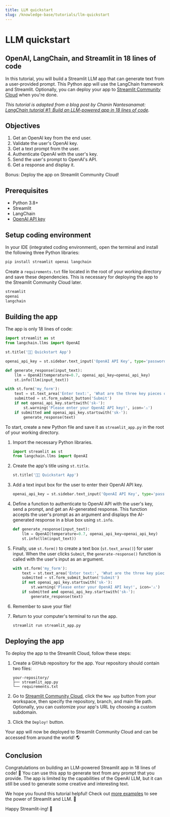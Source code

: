 ```yaml
---
title: LLM quickstart
slug: /knowledge-base/tutorials/llm-quickstart
---
```


# LLM quickstart
## OpenAI, LangChain, and Streamlit in 18 lines of code

In this tutorial, you will build a Streamlit LLM app that can generate text from a user-provided prompt. This Python app will use the LangChain framework and Streamlit. Optionally, you can deploy your app to [Streamlit Community Cloud](https://streamlit.io/cloud) when you're done.

*This tutorial is adapted from a blog post by Chanin Nantesanamat: [LangChain tutorial #1: Build an LLM-powered app in 18 lines of code](https://blog.streamlit.io/langchain-tutorial-1-build-an-llm-powered-app-in-18-lines-of-code/).*

<Cloud src="https://doc-tutorial-llm-18-lines-of-code.streamlit.app/?embed=true" height="600" />

## Objectives

1. Get an OpenAI key from the end user.
2. Validate the user's OpenAI key.
3. Get a text prompt from the user.
4. Authenticate OpenAI with the user's key.
5. Send the user's prompt to OpenAI's API.
6. Get a response and display it.

Bonus: Deploy the app on Streamlit Community Cloud!

## Prerequisites

- Python 3.8+
- Streamlit
- LangChain
- [OpenAI API key](https://platform.openai.com/account/api-keys?ref=blog.streamlit.io)

## Setup coding environment

In your IDE (integrated coding environment), open the terminal and install the following three Python libraries:

```python
pip install streamlit openai langchain
```

Create a `requirements.txt` file located in the root of your working directory and save these dependencies. This is necessary for deploying the app to the Streamlit Community Cloud later.

```python
streamlit
openai
langchain
```

## Building the app

The app is only 18 lines of code:

```python
import streamlit as st
from langchain.llms import OpenAI

st.title('🦜🔗 Quickstart App')

openai_api_key = st.sidebar.text_input('OpenAI API Key', type='password')

def generate_response(input_text):
    llm = OpenAI(temperature=0.7, openai_api_key=openai_api_key)
    st.info(llm(input_text))

with st.form('my_form'):
    text = st.text_area('Enter text:', 'What are the three key pieces of advice for learning how to code?')
    submitted = st.form_submit_button('Submit')
    if not openai_api_key.startswith('sk-'):
        st.warning('Please enter your OpenAI API key!', icon='⚠')
    if submitted and openai_api_key.startswith('sk-'):
        generate_response(text)
```

To start, create a new Python file and save it as `streamlit_app.py` in the root of your working directory.

1. Import the necessary Python libraries.

    ```python
    import streamlit as st
    from langchain.llms import OpenAI
    ```

2. Create the app's title using `st.title`.

    ```python
    st.title('🦜🔗 Quickstart App')
    ```

3. Add a text input box for the user to enter their OpenAI API key.

    ```python
    openai_api_key = st.sidebar.text_input('OpenAI API Key', type='password')
    ```

4. Define a function to authenticate to OpenAI API with the user's key, send a prompt, and get an AI-generated response. This function accepts the user's prompt as an argument and displays the AI-generated response in a blue box using `st.info`.

    ```python
    def generate_response(input_text):
        llm = OpenAI(temperature=0.7, openai_api_key=openai_api_key)
        st.info(llm(input_text))
    ```

5. Finally, use `st.form()` to create a text box (`st.text_area()`) for user input. When the user clicks `Submit`, the `generate-response()` function is called with the user's input as an argument.

    ```python
    with st.form('my_form'):
        text = st.text_area('Enter text:', 'What are the three key pieces of advice for learning how to code?')
        submitted = st.form_submit_button('Submit')
        if not openai_api_key.startswith('sk-'):
            st.warning('Please enter your OpenAI API key!', icon='⚠')
        if submitted and openai_api_key.startswith('sk-'):
            generate_response(text)
    ```

6. Remember to save your file!
7. Return to your computer's terminal to run the app.

    ```bash
    streamlit run streamlit_app.py
    ```

## Deploying the app

To deploy the app to the Streamlit Cloud, follow these steps:

1. Create a GitHub repository for the app. Your repository should contain two files:

    ```
    your-repository/
    ├── streamlit_app.py
    └── requirements.txt
    ```

1. Go to [Streamlit Community Cloud](http://share.streamlit.io), click the `New app` button from your workspace, then specify the repository, branch, and main file path. Optionally, you can customize your app's URL by choosing a custom subdomain.
2. Click the `Deploy!` button.

Your app will now be deployed to Streamlit Community Cloud and can be accessed from around the world! 🌎

## Conclusion

Congratulations on building an LLM-powered Streamlit app in 18 lines of code! 🥳 You can use this app to generate text from any prompt that you provide. The app is limited by the capabilities of the OpenAI LLM, but it can still be used to generate some creative and interesting text.

We hope you found this tutorial helpful! Check out [more examples](https://streamlit.io/generative-ai) to see the power of Streamlit and LLM. 💖

Happy Streamlit-ing! 🎈
